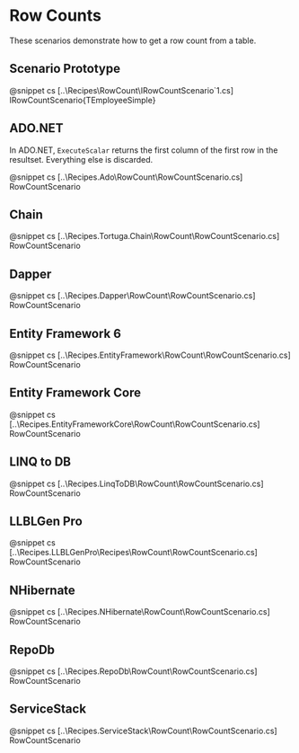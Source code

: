 ﻿# Row Counts

These scenarios demonstrate how to get a row count from a table. 

## Scenario Prototype

@snippet cs [..\Recipes\RowCount\IRowCountScenario`1.cs] IRowCountScenario{TEmployeeSimple}

## ADO.NET

In ADO.NET, `ExecuteScalar` returns the first column of the first row in the resultset. Everything else is discarded.

@snippet cs [..\Recipes.Ado\RowCount\RowCountScenario.cs] RowCountScenario

## Chain

@snippet cs [..\Recipes.Tortuga.Chain\RowCount\RowCountScenario.cs] RowCountScenario

## Dapper

@snippet cs [..\Recipes.Dapper\RowCount\RowCountScenario.cs] RowCountScenario

## Entity Framework 6

@snippet cs [..\Recipes.EntityFramework\RowCount\RowCountScenario.cs] RowCountScenario

## Entity Framework Core

@snippet cs [..\Recipes.EntityFrameworkCore\RowCount\RowCountScenario.cs] RowCountScenario

## LINQ to DB

@snippet cs [..\Recipes.LinqToDB\RowCount\RowCountScenario.cs] RowCountScenario

## LLBLGen Pro 

@snippet cs [..\Recipes.LLBLGenPro\Recipes\RowCount\RowCountScenario.cs] RowCountScenario

## NHibernate

@snippet cs [..\Recipes.NHibernate\RowCount\RowCountScenario.cs] RowCountScenario

## RepoDb

@snippet cs [..\Recipes.RepoDb\RowCount\RowCountScenario.cs] RowCountScenario

## ServiceStack

@snippet cs [..\Recipes.ServiceStack\RowCount\RowCountScenario.cs] RowCountScenario
